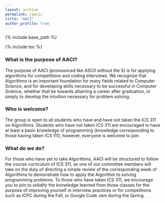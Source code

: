 ```yaml
---
layout: archive
permalink: /aaci/
title: "AACI"
author_profile: true
---
```


{% include base_path %}

{% include toc %}


### What is the purpose of AACI?
The purpose of AACI (pronounced like ASCII without the S) is for applying algorithms for competitions and coding interviews. We recognize that
Algorithms is an important foundation for many fields related to Computer Science, and for developing skills necessary to be successful in Computer Science, 
whether that be towards attaining a career after graduation, or simply to develop the intuition necessary for problem solving. 

### Who is welcome?
The group is open to all students who have and have not taken the ICS 311 on Algorithms. Students who have not taken ICS 311 are encouraged to have at least a basic knowledge of programming (knowledge corresponding to those having taken ICS 111), however, everyone is welcome to join. 

### What do we do?
For those who have yet to take Algorithms, AACI will be structured to follow the course curriculum of ICS 311, as one of our committee members will take on the duty of directing a simple review of the corresponding week of Algorithms to demonstrate how to apply the Algorithm to solving programming problems. To those who have taken ICS 311, we encourage you to join to solidify the knowledge learned from those classes for the purpose of improving yourself in interview practices or for competitions such as ICPC during the Fall, or Google Code Jam during the Spring. 

